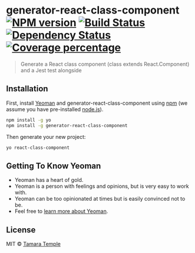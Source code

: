 # generator-react-class-component [![NPM version][npm-image]][npm-url] [![Build Status][travis-image]][travis-url] [![Dependency Status][daviddm-image]][daviddm-url] [![Coverage percentage][coveralls-image]][coveralls-url]
> Generate a React class component (class extends React.Component) and a Jest test alongside

## Installation

First, install [Yeoman](http://yeoman.io) and generator-react-class-component using [npm](https://www.npmjs.com/) (we assume you have pre-installed [node.js](https://nodejs.org/)).

```bash
npm install -g yo
npm install -g generator-react-class-component
```

Then generate your new project:

```bash
yo react-class-component
```

## Getting To Know Yeoman

 * Yeoman has a heart of gold.
 * Yeoman is a person with feelings and opinions, but is very easy to work with.
 * Yeoman can be too opinionated at times but is easily convinced not to be.
 * Feel free to [learn more about Yeoman](http://yeoman.io/).

## License

MIT © [Tamara Temple]()


[npm-image]: https://badge.fury.io/js/generator-react-class-component.svg
[npm-url]: https://npmjs.org/package/generator-react-class-component
[travis-image]: https://travis-ci.org/tamouse/generator-react-class-component.svg?branch=master
[travis-url]: https://travis-ci.org/tamouse/generator-react-class-component
[daviddm-image]: https://david-dm.org/tamouse/generator-react-class-component.svg?theme=shields.io
[daviddm-url]: https://david-dm.org/tamouse/generator-react-class-component
[coveralls-image]: https://coveralls.io/repos/tamouse/generator-react-class-component/badge.svg
[coveralls-url]: https://coveralls.io/r/tamouse/generator-react-class-component
